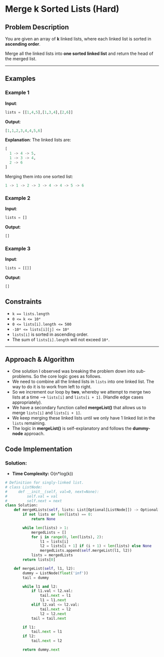 # Merge k Sorted Lists (Hard)

## Problem Description

You are given an array of **k** linked lists, where each linked list is sorted in **ascending order**.

Merge all the linked lists into **one sorted linked list** and return the head of the merged list.

---

## **Examples**

### **Example 1**

**Input**:

```python
lists = [[1,4,5],[1,3,4],[2,6]]
```

**Output**:

```python
[1,1,2,3,4,4,5,6]
```

**Explanation**: The linked lists are:

```python
[
  1 -> 4 -> 5,
  1 -> 3 -> 4,
  2 -> 6
]
```

Merging them into one sorted list:

```python
1 -> 1 -> 2 -> 3 -> 4 -> 4 -> 5 -> 6
```

### **Example 2**

**Input**:

```python
lists = []
```

**Output**:

```python
[]
```

### **Example 3**

**Input**:

```python
lists = [[]]
```

**Output**:

```python
[]
```

## Constraints

- `k == lists.length`
- `0 <= k <= 10⁴`
- `0 <= lists[i].length <= 500`
- `-10⁴ <= lists[i][j] <= 10⁴`
- `lists[i]` is sorted in ascending order.
- The sum of `lists[i].length` will not exceed `10⁴`.

---

## Approach & Algorithm

- One solution I observed was breaking the problem down into sub-problems. So the core logic goes as follows.
- We need to combine all the linked lists in `lists` into one linked list. The way to do it is to work from left to right.
- So we increment our loop by **two**, whereby we attempt to merge two lists at a time --> `lists[i]` and `lists[i + 1]`. (Handle edge cases appropriately).
- We have a secondary function called **mergeList()** that allows us to merge `lists[i]` and `lists[i + 1]`.
- We keep merging these linked lists until we only have 1 linked list in the `lists` remaining.
- The logic in **mergeList()** is self-explanatory and follows the **dummy-node** approach.

## Code Implementation

### Solution:

- **Time Complexity:** O(n\*log(k))

```python
# Definition for singly-linked list.
# class ListNode:
#     def __init__(self, val=0, next=None):
#         self.val = val
#         self.next = next
class Solution:
    def mergeKLists(self, lists: List[Optional[ListNode]]) -> Optional[ListNode]:
        if not lists or len(lists) == 0:
            return None

        while len(lists) > 1:
            mergedLists = []
            for i in range(0, len(lists), 2):
                l1 = lists[i]
                l2 = lists[i + 1] if (i + 1) < len(lists) else None
                mergedLists.append(self.mergeList(l1, l2))
            lists = mergedLists
        return lists[0]

    def mergeList(self, l1, l2):
        dummy = ListNode(float('inf'))
        tail = dummy

        while l1 and l2:
            if l1.val < l2.val:
                tail.next = l1
                l1 = l1.next
            elif l2.val <= l2.val:
                tail.next = l2
                l2 = l2.next
            tail = tail.next

        if l1:
            tail.next = l1
        if l2:
            tail.next = l2

        return dummy.next
```
